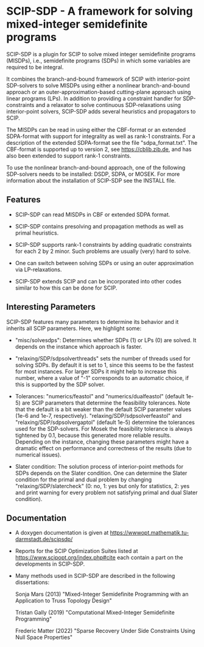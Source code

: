 SCIP-SDP - A framework for solving mixed-integer semidefinite programs
======================================================================

SCIP-SDP is a plugin for SCIP to solve mixed integer semidefinite
programs (MISDPs), i.e., semidefinite programs (SDPs) in which some
variables are required to be integral.

It combines the branch-and-bound framework of SCIP with interior-point
SDP-solvers to solve MISDPs using either a nonlinear branch-and-bound
approach or an outer-approximation-based cutting-plane approach using
linear programs (LPs). In addition to providing a constraint handler
for SDP-constraints and a relaxator to solve continuous
SDP-relaxations using interior-point solvers, SCIP-SDP adds several
heuristics and propagators to SCIP.

The MISDPs can be read in using either the CBF-format or an extended
SDPA-format with support for integrality as well as rank-1
constraints. For a description of the extended SDPA-format see the
file "sdpa_format.txt". The CBF-format is supported up to version 2,
see https://cblib.zib.de, and has also been extended to support rank-1
constraints.

To use the nonlinear branch-and-bound approach, one of the following
SDP-solvers needs to be installed: DSDP, SDPA, or MOSEK. For more
information about the installation of SCIP-SDP see the INSTALL file.

Features
--------

- SCIP-SDP can read MISDPs in CBF or extended SDPA format.

- SCIP-SDP contains presolving and propagation methods as well as primal
  heuristics.

- SCIP-SDP supports rank-1 constraints by adding quadratic constraints
  for each 2 by 2 minor. Such problems are usually (very) hard to
  solve.

- One can switch between solving SDPs or using an outer approximation
  via LP-relaxations.

- SCIP-SDP extends SCIP and can be incorporated into other codes
  similar to how this can be done for SCIP.


Interesting Parameters
----------------------

SCIP-SDP features many parameters to determine its behavior and it
inherits all SCIP parameters. Here, we highlight some:

- "misc/solvesdps": Determines whether SDPs (1) or LPs (0) are
  solved. It depends on the instance which approach is faster.

- "relaxing/SDP/sdpsolverthreads" sets the number of threads used for
  solving SDPs. By default it is set to 1, since this seems to be the
  fastest for most instances. For larger SDPs it might help to
  increase this number, where a value of "-1" corresponds to an
  automatic choice, if this is supported by the SDP solver.

- Tolerances: "numerics/feastol" and "numerics/dualfeastol" (default
  1e-5) are SCIP parameters that determine the feasibility
  tolerances. Note that the default is a bit weaker than the default
  SCIP parameter values (1e-6 and 1e-7, respectively).
  "relaxing/SDP/sdpsolverfeastol" and "relaxing/SDP/sdpsolvergaptol"
  (default 1e-5) determine the tolerances used for the SDP-solvers.
  For Mosek the feasibility tolerance is always tightened by 0.1,
  because this generated more reliable results. Depending on the
  instance, changing these parameters might have a dramatic effect on
  performance and correctness of the results (due to numerical
  issues).

- Slater condition: The solution process of interior-point methods for
  SDPs depends on the Slater condition. One can determine the Slater
  condition for the primal and dual problem by changing
  "relaxing/SDP/slatercheck" (0: no, 1: yes but only for statistics, 2:
  yes and print warning for every problem not satisfying primal and
  dual Slater condition).

Documentation
-------------

- A doxygen documentation is given at
  https://wwwopt.mathematik.tu-darmstadt.de/scipsdp/

- Reports for the SCIP Optimization Suites listed at
  https://www.scipopt.org/index.php#cite each contain a part on the
  developments in SCIP-SDP.

- Many methods used in SCIP-SDP are described in the following dissertations:

  Sonja Mars (2013) "Mixed-Integer Semidefinite Programming with an
  Application to Truss Topology Design"

  Tristan Gally (2019) "Computational Mixed-Integer Semidefinite
  Programming"

  Frederic Matter (2022) "Sparse Recovery Under Side Constraints Using
  Null Space Properties"
